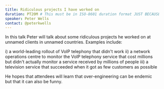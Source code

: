 ```yaml
---
title: Ridiculous projects I have worked on
duration: PT20M # This must be in ISO-8601 duration format JUST BECAUSE
speaker: Peter Wells
contact: @peterkwells
---
```


In this talk Peter will talk about some ridiculous projects he worked on at unnamed clients in unnamed countries. Examples include:

i) a world-leading rollout of VoIP telephony that didn't work
ii) a network operations centre to monitor the VoIP telephony service that cost millions but didn't actually monitor a service received by millions of people
iii) a television service that succeeded when it got as few customers as possible

He hopes that attendees will learn that over-engineering can be endemic but that it can also be funny.
